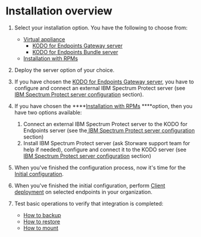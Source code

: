 # Installation overview

1. Select your installation option. You have the following to choose from:
   * [Virtual appliance](virtual-appliance-vmware/)
     * [KODO for Endpoints Gateway server](virtual-appliance-vmware/deploying-va.md) 
     * [KODO for Endpoints Bundle server ](virtual-appliance-vmware/deploying-va.md)
   * [Installation with RPMs](installation-with-rpm-packages.md)
2. Deploy the server option of your choice.
3. If you have chosen the [KODO for Endpoints Gateway server](virtual-appliance-vmware/deploying-va.md), you have to configure and connect an external IBM Spectrum Protect server \(see [IBM Spectrum Protect server configuration](spectrum-protect-tsm-configuration.md) section\).
4. If you have chosen the ****[Installation with RPMs](installation-with-rpm-packages.md) ****option, then you have two options available:
   1. Connect an external IBM Spectrum Protect server to the KODO for Endpoints server  \(see the[ IBM Spectrum Protect server configuration ](spectrum-protect-tsm-configuration.md)section\)
   2. Install IBM Spectrum Protect server \(ask Storware support team for help if needed\), configure and connect it to the KODO server  \(see [IBM Spectrum Protect server configuration](spectrum-protect-tsm-configuration.md) section\)
5. When you've finished the configuration process, now it's time for the [Initial configuration](initial-configuration.md).
6. When you've finished the initial configuration, perform [Client deployment](deployments/) on selected endpoints in your organization.
7. Test basic operations to verify that integration is completed:

   * [How to backup]()
   * [How to restore]()
   * [How to mount]()



